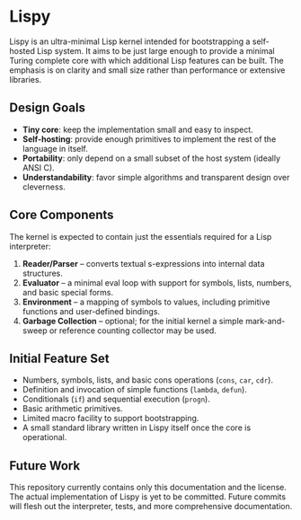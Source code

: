 # Lispy

Lispy is an ultra-minimal Lisp kernel intended for bootstrapping a self-hosted Lisp system. It aims to be just large enough to provide a minimal Turing complete core with which additional Lisp features can be built. The emphasis is on clarity and small size rather than performance or extensive libraries.

## Design Goals

- **Tiny core**: keep the implementation small and easy to inspect.
- **Self-hosting**: provide enough primitives to implement the rest of the language in itself.
- **Portability**: only depend on a small subset of the host system (ideally ANSI C).
- **Understandability**: favor simple algorithms and transparent design over cleverness.

## Core Components

The kernel is expected to contain just the essentials required for a Lisp interpreter:

1. **Reader/Parser** – converts textual s-expressions into internal data structures.
2. **Evaluator** – a minimal eval loop with support for symbols, lists, numbers, and basic special forms.
3. **Environment** – a mapping of symbols to values, including primitive functions and user-defined bindings.
4. **Garbage Collection** – optional; for the initial kernel a simple mark-and-sweep or reference counting collector may be used.

## Initial Feature Set

- Numbers, symbols, lists, and basic cons operations (`cons`, `car`, `cdr`).
- Definition and invocation of simple functions (`lambda`, `defun`).
- Conditionals (`if`) and sequential execution (`progn`).
- Basic arithmetic primitives.
- Limited macro facility to support bootstrapping.
- A small standard library written in Lispy itself once the core is operational.

## Future Work

This repository currently contains only this documentation and the license. The actual implementation of Lispy is yet to be committed. Future commits will flesh out the interpreter, tests, and more comprehensive documentation.

